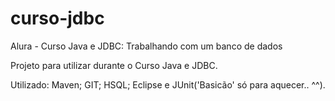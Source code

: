 # curso-jdbc


Alura - Curso Java e JDBC: Trabalhando com um banco de dados


Projeto para utilizar durante o Curso Java e JDBC.


Utilizado: Maven; GIT; HSQL; Eclipse e JUnit('Basicão' só para aquecer.. ^^).
